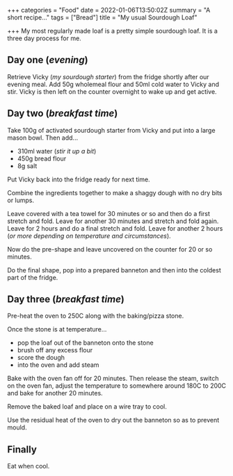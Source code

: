 +++
categories = "Food"
date = 2022-01-06T13:50:02Z
summary = "A short recipe..."
tags = ["Bread"]
title = "My usual Sourdough Loaf"

+++
My most regularly made loaf is a pretty simple sourdough loaf. It is a three day process for me.

## Day one (_evening_)

Retrieve Vicky (_my sourdough starter_) from the fridge shortly after our evening meal. Add 50g wholemeal flour and 50ml cold water to Vicky and stir. Vicky is then left on the counter overnight to wake up and get active.

## Day two (_breakfast time_)

Take 100g of activated sourdough starter from Vicky and put into a large mason bowl. Then add...

* 310ml water (_stir it up a bit_)
* 450g bread flour
* 8g salt

Put Vicky back into the fridge ready for next time.

Combine the ingredients together to make a shaggy dough with no dry bits or lumps.

Leave covered with a tea towel for 30 minutes or so and then do a first stretch and fold. Leave for another 30 minutes and stretch and fold again. Leave for 2 hours and do a final stretch and fold. Leave for another 2 hours (_or more depending on temperature and circumstances_).

Now do the pre-shape and leave uncovered on the counter for 20 or so minutes.

Do the final shape, pop into a prepared banneton and then into the coldest part of the fridge.

## Day three (_breakfast time_)

Pre-heat the oven to 250C along with the baking/pizza stone.

Once the stone is at temperature...

* pop the loaf out of the banneton onto the stone
* brush off any excess flour
* score the dough
* into the oven and add steam

Bake with the oven fan off for 20 minutes. Then release the steam, switch on the oven fan, adjust the temperature to somewhere around 180C to 200C and bake for another 20 minutes.

Remove the baked loaf and place on a wire tray to cool.

Use the residual heat of the oven to dry out the banneton so as to prevent mould.

## Finally

Eat when cool.